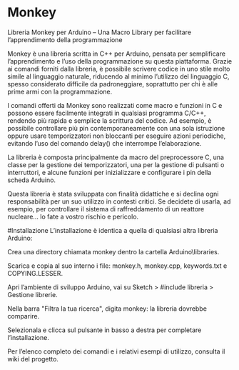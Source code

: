 # Monkey
Libreria Monkey per Arduino – Una Macro Library per facilitare l’apprendimento della programmazione

Monkey è una libreria scritta in C++ per Arduino, pensata per semplificare l’apprendimento e l’uso della programmazione su questa piattaforma. Grazie ai comandi forniti dalla libreria, è possibile scrivere codice in uno stile molto simile al linguaggio naturale, riducendo al minimo l’utilizzo del linguaggio C, spesso considerato difficile da padroneggiare, soprattutto per chi è alle prime armi con la programmazione.

I comandi offerti da Monkey sono realizzati come macro e funzioni in C e possono essere facilmente integrati in qualsiasi programma C/C++, rendendo più rapida e semplice la scrittura del codice. Ad esempio, è possibile controllare più pin contemporaneamente con una sola istruzione oppure usare temporizzatori non bloccanti per eseguire azioni periodiche, evitando l’uso del comando delay() che interrompe l’elaborazione.

La libreria è composta principalmente da macro del preprocessore C, una classe per la gestione dei temporizzatori, una per la gestione di pulsanti o interruttori, e alcune funzioni per inizializzare e configurare i pin della scheda Arduino.

Questa libreria è stata sviluppata con finalità didattiche e si declina ogni responsabilità per un suo utilizzo in contesti critici. Se decidete di usarla, ad esempio, per controllare il sistema di raffreddamento di un reattore nucleare… lo fate a vostro rischio e pericolo.

#Installazione
L’installazione è identica a quella di qualsiasi altra libreria Arduino:

Crea una directory chiamata monkey dentro la cartella Arduino\libraries.

Scarica e copia al suo interno i file: monkey.h, monkey.cpp, keywords.txt e COPYING.LESSER.

Apri l’ambiente di sviluppo Arduino, vai su Sketch > #include libreria > Gestione librerie.

Nella barra "Filtra la tua ricerca", digita monkey: la libreria dovrebbe comparire.

Selezionala e clicca sul pulsante in basso a destra per completare l’installazione.

Per l’elenco completo dei comandi e i relativi esempi di utilizzo, consulta il wiki del progetto.
